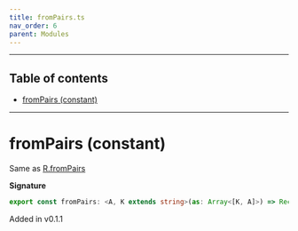 ```yaml
---
title: fromPairs.ts
nav_order: 6
parent: Modules
---
```


---

<h2 class="text-delta">Table of contents</h2>

- [fromPairs (constant)](#frompairs-constant)

---

# fromPairs (constant)

Same as [R.fromPairs](https://ramdajs.com/docs/#fromPairs)

**Signature**

```ts
export const fromPairs: <A, K extends string>(as: Array<[K, A]>) => Record<K, A> = ...
```

Added in v0.1.1
